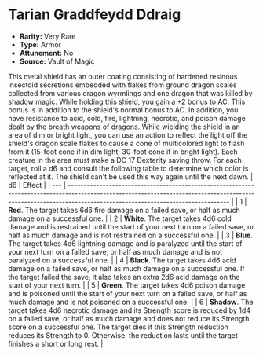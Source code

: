 # Tarian Graddfeydd Ddraig

- **Rarity:** Very Rare
- **Type:** Armor
- **Attunement:** No
- **Source:** Vault of Magic

This metal shield has an outer coating consisting of hardened resinous insectoid secretions embedded with flakes from ground dragon scales collected from various dragon wyrmlings and one dragon that was killed by shadow magic. While holding this shield, you gain a +2 bonus to AC. This bonus is in addition to the shield's normal bonus to AC. In addition, you have resistance to acid, cold, fire, lightning, necrotic, and poison damage dealt by the breath weapons of dragons. While wielding the shield in an area of dim or bright light, you can use an action to reflect the light off the shield's dragon scale flakes to cause a cone of multicolored light to flash from it (15-foot cone if in dim light; 30-foot cone if in bright light). Each creature in the area must make a DC 17 Dexterity saving throw. For each target, roll a d6 and consult the following table to determine which color is reflected at it. The shield can't be used this way again until the next dawn. | d6 | Effect |
| --- | --------------------------------------------------------------------------------------------------------------------------------------------------------------------------------------------------------------- |
| 1 | **Red**. The target takes 6d6 fire damage on a failed save, or half as much damage on a successful one. |
| 2 | **White**. The target takes 4d6 cold damage and is restrained until the start of your next turn on a failed save, or half as much damage and is not restrained on a successful one. |
| 3 | **Blue**. The target takes 4d6 lightning damage and is paralyzed until the start of your next turn on a failed save, or half as much damage and is not paralyzed on a successful one. |
| 4 | **Black**. The target takes 4d6 acid damage on a failed save, or half as much damage on a successful one. If the target failed the save, it also takes an extra 2d6 acid damage on the start of your next turn. |
| 5 | **Green**. The target takes 4d6 poison damage and is poisoned until the start of your next turn on a failed save, or half as much damage and is not poisoned on a successful one. |
| 6 | **Shadow**. The target takes 4d6 necrotic damage and its Strength score is reduced by 1d4 on a failed save, or half as much damage and does not reduce its Strength score on a successful one. The target dies if this Strength reduction reduces its Strength to 0. Otherwise, the reduction lasts until the target finishes a short or long rest. |
